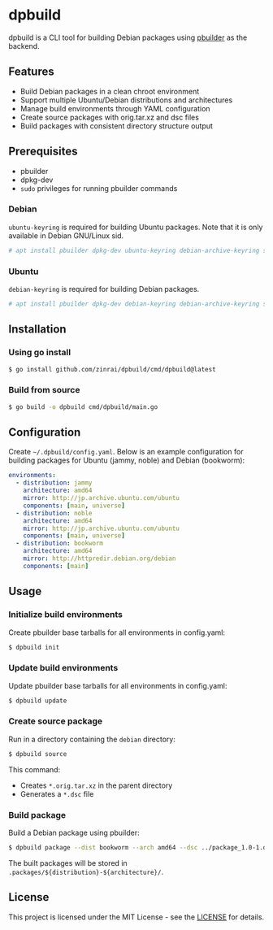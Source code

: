 # dpbuild

dpbuild is a CLI tool for building Debian packages using [pbuilder](https://pbuilder-team.pages.debian.net/pbuilder/) as the backend.

## Features

- Build Debian packages in a clean chroot environment
- Support multiple Ubuntu/Debian distributions and architectures
- Manage build environments through YAML configuration
- Create source packages with orig.tar.xz and dsc files
- Build packages with consistent directory structure output

## Prerequisites

- pbuilder
- dpkg-dev
- `sudo` privileges for running pbuilder commands

### Debian

`ubuntu-keyring` is required for building Ubuntu packages. Note that it is only available in Debian GNU/Linux sid.

```bash
# apt install pbuilder dpkg-dev ubuntu-keyring debian-archive-keyring sudo
```

### Ubuntu

`debian-keyring` is required for building Debian packages.

```bash
# apt install pbuilder dpkg-dev debian-keyring debian-archive-keyring sudo
```

## Installation

### Using go install

```bash
$ go install github.com/zinrai/dpbuild/cmd/dpbuild@latest
```

### Build from source

```bash
$ go build -o dpbuild cmd/dpbuild/main.go
```

## Configuration

Create `~/.dpbuild/config.yaml`. Below is an example configuration for building packages for Ubuntu (jammy, noble) and Debian (bookworm):

```yaml
environments:
  - distribution: jammy
    architecture: amd64
    mirror: http://jp.archive.ubuntu.com/ubuntu
    components: [main, universe]
  - distribution: noble
    architecture: amd64
    mirror: http://jp.archive.ubuntu.com/ubuntu
    components: [main, universe]
  - distribution: bookworm
    architecture: amd64
    mirror: http://httpredir.debian.org/debian
    components: [main]
```

## Usage

### Initialize build environments

Create pbuilder base tarballs for all environments in config.yaml:

```bash
$ dpbuild init
```

### Update build environments

Update pbuilder base tarballs for all environments in config.yaml:

```bash
$ dpbuild update
```

### Create source package

Run in a directory containing the `debian` directory:

```bash
$ dpbuild source
```

This command:
- Creates `*.orig.tar.xz` in the parent directory
- Generates a `*.dsc` file

### Build package

Build a Debian package using pbuilder:

```bash
$ dpbuild package --dist bookworm --arch amd64 --dsc ../package_1.0-1.dsc
```

The built packages will be stored in `.packages/${distribution}-${architecture}/`.

## License

This project is licensed under the MIT License - see the [LICENSE](https://opensource.org/license/mit) for details.
